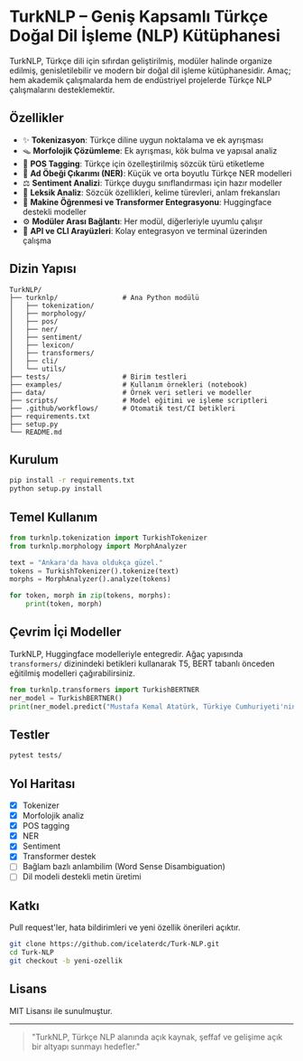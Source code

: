 # TurkNLP – Geniş Kapsamlı Türkçe Doğal Dil İşleme (NLP) Kütüphanesi

TurkNLP, Türkçe dili için sıfırdan geliştirilmiş, modüler halinde organize edilmiş, genisletilebilir ve modern bir doğal dil işleme kütüphanesidir. Amaç; hem akademik çalışmalarda hem de endüstriyel projelerde Türkçe NLP çalışmalarını desteklemektir.

## Özellikler

* ✨ **Tokenizasyon**: Türkçe diline uygun noktalama ve ek ayrışması
* 🪤 **Morfolojik Çözümleme**: Ek ayrışması, kök bulma ve yapısal analiz
* 🔮 **POS Tagging**: Türkçe için özelleştirilmiş sözcük türü etiketleme
* 🧬 **Ad Öbeği Çıkarımı (NER)**: Küçük ve orta boyutlu Türkçe NER modelleri
* ⚖️ **Sentiment Analizi**: Türkçe duygu sınıflandırması için hazır modeller
* 🧬 **Leksik Analiz**: Sözcük özellikleri, kelime türevleri, anlam frekansları
* 🔢 **Makine Öğrenmesi ve Transformer Entegrasyonu**: Huggingface destekli modeller
* ⚙️ **Modüler Arası Bağlantı**: Her modül, diğerleriyle uyumlu çalışır
* 🔧 **API ve CLI Arayüzleri**: Kolay entegrasyon ve terminal üzerinden çalışma

## Dizin Yapısı

```
TurkNLP/
├── turknlp/                # Ana Python modülü
│   ├── tokenization/
│   ├── morphology/
│   ├── pos/
│   ├── ner/
│   ├── sentiment/
│   ├── lexicon/
│   ├── transformers/
│   ├── cli/
│   └── utils/
├── tests/                  # Birim testleri
├── examples/               # Kullanım örnekleri (notebook)
├── data/                   # Örnek veri setleri ve modeller
├── scripts/                # Model eğitimi ve işleme scriptleri
├── .github/workflows/      # Otomatik test/CI betikleri
├── requirements.txt
├── setup.py
└── README.md
```

## Kurulum

```bash
pip install -r requirements.txt
python setup.py install
```

## Temel Kullanım

```python
from turknlp.tokenization import TurkishTokenizer
from turknlp.morphology import MorphAnalyzer

text = "Ankara'da hava oldukça güzel."
tokens = TurkishTokenizer().tokenize(text)
morphs = MorphAnalyzer().analyze(tokens)

for token, morph in zip(tokens, morphs):
    print(token, morph)
```

## Çevrim İçi Modeller

TurkNLP, Huggingface modelleriyle entegredir. Ağaç yapısında `transformers/` dizinindeki betikleri kullanarak T5, BERT tabanlı önceden eğitilmiş modelleri çağırabilirsiniz.

```python
from turknlp.transformers import TurkishBERTNER
ner_model = TurkishBERTNER()
print(ner_model.predict("Mustafa Kemal Atatürk, Türkiye Cumhuriyeti'nin kurucusudur."))
```

## Testler

```bash
pytest tests/
```

## Yol Haritası

* [x] Tokenizer
* [x] Morfolojik analiz
* [x] POS tagging
* [x] NER
* [x] Sentiment
* [x] Transformer destek
* [ ] Bağlam bazlı anlambilim (Word Sense Disambiguation)
* [ ] Dil modeli destekli metin üretimi

## Katkı

Pull request'ler, hata bildirimleri ve yeni özellik önerileri açıktır.

```bash
git clone https://github.com/icelaterdc/Turk-NLP.git
cd Turk-NLP
git checkout -b yeni-ozellik
```

## Lisans

MIT Lisansı ile sunulmuştur.

---

> "TurkNLP, Türkçe NLP alanında açık kaynak, şeffaf ve gelişime açık bir altyapı sunmayı hedefler."

